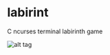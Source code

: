 # labirint
C ncurses terminal labirinth game

![alt tag](http://andrejvitez.com/share/labirint_screenshot.png)
